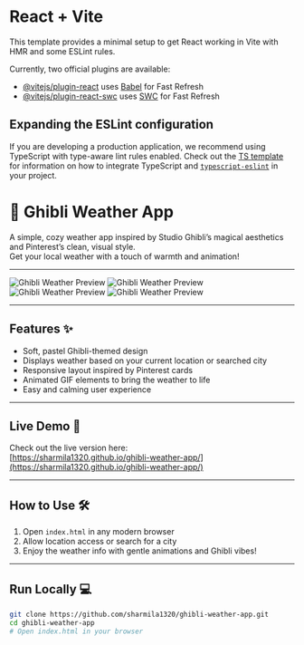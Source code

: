 # React + Vite

This template provides a minimal setup to get React working in Vite with HMR and some ESLint rules.

Currently, two official plugins are available:

- [@vitejs/plugin-react](https://github.com/vitejs/vite-plugin-react/blob/main/packages/plugin-react) uses [Babel](https://babeljs.io/) for Fast Refresh
- [@vitejs/plugin-react-swc](https://github.com/vitejs/vite-plugin-react/blob/main/packages/plugin-react-swc) uses [SWC](https://swc.rs/) for Fast Refresh

## Expanding the ESLint configuration

If you are developing a production application, we recommend using TypeScript with type-aware lint rules enabled. Check out the [TS template](https://github.com/vitejs/vite/tree/main/packages/create-vite/template-react-ts) for information on how to integrate TypeScript and [`typescript-eslint`](https://typescript-eslint.io) in your project.



# 🌿 Ghibli Weather App

A simple, cozy weather app inspired by Studio Ghibli’s magical aesthetics and Pinterest’s clean, visual style.  
Get your local weather with a touch of warmth and animation!

---

![Ghibli Weather Preview](assets/preview.png)
![Ghibli Weather Preview](assets/preview(0).png)
![Ghibli Weather Preview](assets/preview(1).png)
![Ghibli Weather Preview](assets/preview(2).png)


---

## Features ✨

- Soft, pastel Ghibli-themed design  
- Displays weather based on your current location or searched city  
- Responsive layout inspired by Pinterest cards  
- Animated GIF elements to bring the weather to life  
- Easy and calming user experience

---

## Live Demo 🚀

Check out the live version here:  
[https://sharmila1320.github.io/ghibli-weather-app/](https://sharmila1320.github.io/ghibli-weather-app/)

---

## How to Use 🛠️

1. Open `index.html` in any modern browser  
2. Allow location access or search for a city  
3. Enjoy the weather info with gentle animations and Ghibli vibes!

---

## Run Locally 💻

```bash
git clone https://github.com/sharmila1320/ghibli-weather-app.git
cd ghibli-weather-app
# Open index.html in your browser
